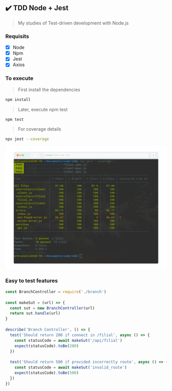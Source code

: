 ## :heavy_check_mark: TDD Node + Jest
> My studies of Test-driven development with Node.js

### Requisits
- [x] Node
- [x] Npm
- [x] Jest
- [x] Axios

### To execute
> First install the dependencies
```bash
npm install
```
> Later, execute npm test
```bash
npm test
```
> For coverage details
```bash
npx jest --coverage
```

![](./.github/terminal.png)

### Easy to test features
```javascript
const BranchController = require('./branch')

const makeSut = (url) => {
  const sut = new BranchController(url)
  return sut.handle(url)
}

describe('Branch Controller', () => {
  test('Should return 200 if connect in /filial', async () => {
    const statusCode = await makeSut('/api/filial')
    expect(statusCode).toBe(200)
  })

  test('Should return 500 if provided incorrectly route', async () => {
    const statusCode = await makeSut('invalid_route')
    expect(statusCode).toBe(500)
  })
})
```